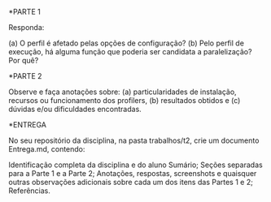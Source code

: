 

*PARTE 1
   
Responda:

(a) O perfil é afetado pelas opções de configuração?
(b) Pelo perfil de execução, há alguma função que poderia ser candidata a paralelização? Por quê?

*PARTE 2

Observe e faça anotações sobre:
(a) particularidades de instalação, recursos ou funcionamento dos profilers,
(b) resultados obtidos e
(c) dúvidas e/ou dificuldades encontradas.

*ENTREGA

No seu repositório da disciplina, na pasta trabalhos/t2, crie um documento Entrega.md, contendo:

Identificação completa da disciplina e do aluno
Sumário;
Seções separadas para a Parte 1 e a Parte 2;
Anotações, respostas, screenshots e quaisquer outras observações adicionais sobre cada um dos itens das Partes 1 e 2;
Referências.
